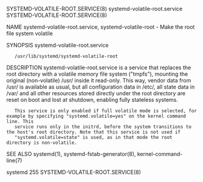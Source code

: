 SYSTEMD-VOLATILE-ROOT.SERVICE(8)				 systemd-volatile-root.service				      SYSTEMD-VOLATILE-ROOT.SERVICE(8)

NAME
       systemd-volatile-root.service, systemd-volatile-root - Make the root file system volatile

SYNOPSIS
       systemd-volatile-root.service

       /usr/lib/systemd/systemd-volatile-root

DESCRIPTION
       systemd-volatile-root.service is a service that replaces the root directory with a volatile memory file system ("tmpfs"), mounting the original
       (non-volatile) /usr/ inside it read-only. This way, vendor data from /usr/ is available as usual, but all configuration data in /etc/, all state data
       in /var/ and all other resources stored directly under the root directory are reset on boot and lost at shutdown, enabling fully stateless systems.

       This service is only enabled if full volatile mode is selected, for example by specifying "systemd.volatile=yes" on the kernel command line. This
       service runs only in the initrd, before the system transitions to the host's root directory. Note that this service is not used if
       "systemd.volatile=state" is used, as in that mode the root directory is non-volatile.

SEE ALSO
       systemd(1), systemd-fstab-generator(8), kernel-command-line(7)

systemd 255														      SYSTEMD-VOLATILE-ROOT.SERVICE(8)
